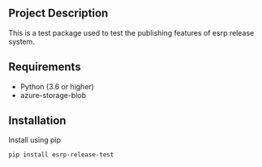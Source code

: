 ## Project Description

This is a test package used to test the publishing features of esrp release system.

## Requirements

* Python (3.6 or higher)
* azure-storage-blob

## Installation
Install using pip

`pip install esrp-release-test`
